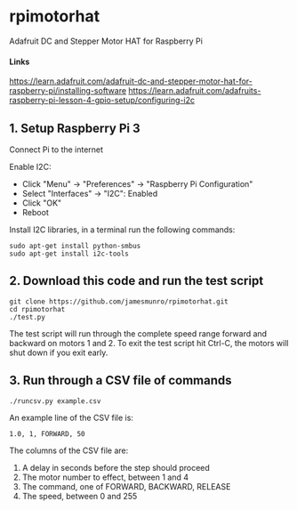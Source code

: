 # rpimotorhat
Adafruit DC and Stepper Motor HAT for Raspberry Pi

#### Links
https://learn.adafruit.com/adafruit-dc-and-stepper-motor-hat-for-raspberry-pi/installing-software
https://learn.adafruit.com/adafruits-raspberry-pi-lesson-4-gpio-setup/configuring-i2c

## 1. Setup Raspberry Pi 3

Connect Pi to the internet

Enable I2C:

* Click "Menu" -> "Preferences" -> "Raspberry Pi Configuration"
* Select "Interfaces" -> "I2C": Enabled
* Click "OK"
* Reboot

Install I2C libraries, in a terminal run the following commands:

    sudo apt-get install python-smbus
    sudo apt-get install i2c-tools

## 2. Download this code and run the test script

    git clone https://github.com/jamesmunro/rpimotorhat.git
    cd rpimotorhat
    ./test.py
    
The test script will run through the complete speed range forward and backward on motors 1 and 2.  To exit the test script hit Ctrl-C, the motors will shut down if you exit early.

## 3. Run through a CSV file of commands

    ./runcsv.py example.csv

An example line of the CSV file is:
    
    1.0, 1, FORWARD, 50
    
The columns of the CSV file are:

1. A delay in seconds before the step should proceed
2. The motor number to effect, between 1 and 4
3. The command, one of FORWARD, BACKWARD, RELEASE
4. The speed, between 0 and 255

